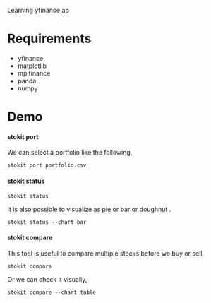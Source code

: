 Learning yfinance ap

Requirements
==============

- yfinance
- matplotlib
- mplfinance
- panda
- numpy

Demo
=====

#### stokit port

We can select a portfolio like the following,

```
stokit port portfolio.csv
```

#### stokit status

```
stokit status
```

It is also possible to visualize as pie or bar or doughnut .

```
stokit status --chart bar
```

#### stokit compare

This tool is useful to compare multiple stocks before we buy or sell.

```
stokit compare
```

Or we can check it visually,

```
stokit compare --chart table
```
